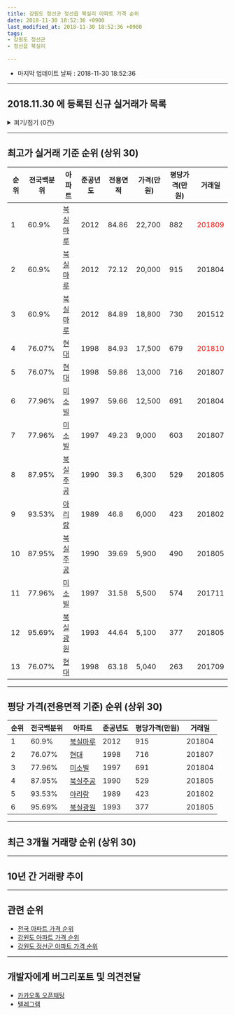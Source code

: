 ```yaml
---
title: 강원도 정선군 정선읍 북실리 아파트 가격 순위
date: 2018-11-30 18:52:36 +0900
last_modified_at: 2018-11-30 18:52:36 +0900
tags:
- 강원도 정선군
- 정선읍 북실리

---
```


* 마지막 업데이트 날짜 : 2018-11-30 18:52:36

---

## 2018.11.30 에 등록된 신규 실거래가 목록

<details>
<summary>펴기/접기 (0건)</summary>
<div markdown="1">

|아파트|전국백분위|준공년도|전용면적|가격(만원)|평당가격(만원)|거래일|
|---|---|---|---|---|---|---|
|없음|||||||


</div>
</details>

---

## 최고가 실거래 기준 순위 (상위 30)


|순위|전국백분위|아파트|준공년도|전용면적|가격(만원)|평당가격(만원)|거래일|
|---|---|---|---|---|---|---|---|
|1|60.9%|[북실마루](https://search.naver.com/search.naver?query=%EA%B0%95%EC%9B%90%EB%8F%84+%EC%A0%95%EC%84%A0%EA%B5%B0+%EC%A0%95%EC%84%A0%EC%9D%8D+%EB%B6%81%EC%8B%A4%EB%A6%AC+%EB%B6%81%EC%8B%A4%EB%A7%88%EB%A3%A8)|2012|84.86|22,700|882|<span style="color:red">201809</span>|
|2|60.9%|[북실마루](https://search.naver.com/search.naver?query=%EA%B0%95%EC%9B%90%EB%8F%84+%EC%A0%95%EC%84%A0%EA%B5%B0+%EC%A0%95%EC%84%A0%EC%9D%8D+%EB%B6%81%EC%8B%A4%EB%A6%AC+%EB%B6%81%EC%8B%A4%EB%A7%88%EB%A3%A8)|2012|72.12|20,000|915|201804|
|3|60.9%|[북실마루](https://search.naver.com/search.naver?query=%EA%B0%95%EC%9B%90%EB%8F%84+%EC%A0%95%EC%84%A0%EA%B5%B0+%EC%A0%95%EC%84%A0%EC%9D%8D+%EB%B6%81%EC%8B%A4%EB%A6%AC+%EB%B6%81%EC%8B%A4%EB%A7%88%EB%A3%A8)|2012|84.89|18,800|730|201512|
|4|76.07%|[현대](https://search.naver.com/search.naver?query=%EA%B0%95%EC%9B%90%EB%8F%84+%EC%A0%95%EC%84%A0%EA%B5%B0+%EC%A0%95%EC%84%A0%EC%9D%8D+%EB%B6%81%EC%8B%A4%EB%A6%AC+%ED%98%84%EB%8C%80)|1998|84.93|17,500|679|<span style="color:red">201810</span>|
|5|76.07%|[현대](https://search.naver.com/search.naver?query=%EA%B0%95%EC%9B%90%EB%8F%84+%EC%A0%95%EC%84%A0%EA%B5%B0+%EC%A0%95%EC%84%A0%EC%9D%8D+%EB%B6%81%EC%8B%A4%EB%A6%AC+%ED%98%84%EB%8C%80)|1998|59.86|13,000|716|201807|
|6|77.96%|[미소빌](https://search.naver.com/search.naver?query=%EA%B0%95%EC%9B%90%EB%8F%84+%EC%A0%95%EC%84%A0%EA%B5%B0+%EC%A0%95%EC%84%A0%EC%9D%8D+%EB%B6%81%EC%8B%A4%EB%A6%AC+%EB%AF%B8%EC%86%8C%EB%B9%8C)|1997|59.66|12,500|691|201804|
|7|77.96%|[미소빌](https://search.naver.com/search.naver?query=%EA%B0%95%EC%9B%90%EB%8F%84+%EC%A0%95%EC%84%A0%EA%B5%B0+%EC%A0%95%EC%84%A0%EC%9D%8D+%EB%B6%81%EC%8B%A4%EB%A6%AC+%EB%AF%B8%EC%86%8C%EB%B9%8C)|1997|49.23|9,000|603|201807|
|8|87.95%|[북실주공](https://search.naver.com/search.naver?query=%EA%B0%95%EC%9B%90%EB%8F%84+%EC%A0%95%EC%84%A0%EA%B5%B0+%EC%A0%95%EC%84%A0%EC%9D%8D+%EB%B6%81%EC%8B%A4%EB%A6%AC+%EB%B6%81%EC%8B%A4%EC%A3%BC%EA%B3%B5)|1990|39.3|6,300|529|201805|
|9|93.53%|[아리랑](https://search.naver.com/search.naver?query=%EA%B0%95%EC%9B%90%EB%8F%84+%EC%A0%95%EC%84%A0%EA%B5%B0+%EC%A0%95%EC%84%A0%EC%9D%8D+%EB%B6%81%EC%8B%A4%EB%A6%AC+%EC%95%84%EB%A6%AC%EB%9E%91)|1989|46.8|6,000|423|201802|
|10|87.95%|[북실주공](https://search.naver.com/search.naver?query=%EA%B0%95%EC%9B%90%EB%8F%84+%EC%A0%95%EC%84%A0%EA%B5%B0+%EC%A0%95%EC%84%A0%EC%9D%8D+%EB%B6%81%EC%8B%A4%EB%A6%AC+%EB%B6%81%EC%8B%A4%EC%A3%BC%EA%B3%B5)|1990|39.69|5,900|490|201805|
|11|77.96%|[미소빌](https://search.naver.com/search.naver?query=%EA%B0%95%EC%9B%90%EB%8F%84+%EC%A0%95%EC%84%A0%EA%B5%B0+%EC%A0%95%EC%84%A0%EC%9D%8D+%EB%B6%81%EC%8B%A4%EB%A6%AC+%EB%AF%B8%EC%86%8C%EB%B9%8C)|1997|31.58|5,500|574|201711|
|12|95.69%|[북실광원](https://search.naver.com/search.naver?query=%EA%B0%95%EC%9B%90%EB%8F%84+%EC%A0%95%EC%84%A0%EA%B5%B0+%EC%A0%95%EC%84%A0%EC%9D%8D+%EB%B6%81%EC%8B%A4%EB%A6%AC+%EB%B6%81%EC%8B%A4%EA%B4%91%EC%9B%90)|1993|44.64|5,100|377|201805|
|13|76.07%|[현대](https://search.naver.com/search.naver?query=%EA%B0%95%EC%9B%90%EB%8F%84+%EC%A0%95%EC%84%A0%EA%B5%B0+%EC%A0%95%EC%84%A0%EC%9D%8D+%EB%B6%81%EC%8B%A4%EB%A6%AC+%ED%98%84%EB%8C%80)|1998|63.18|5,040|263|201709|


---

## 평당 가격(전용면적 기준) 순위 (상위 30)


|순위|전국백분위|아파트|준공년도|평당가격(만원)|거래일|
|---|---|---|---|---|---|
|1|60.9%|[북실마루](https://search.naver.com/search.naver?query=%EA%B0%95%EC%9B%90%EB%8F%84+%EC%A0%95%EC%84%A0%EA%B5%B0+%EC%A0%95%EC%84%A0%EC%9D%8D+%EB%B6%81%EC%8B%A4%EB%A6%AC+%EB%B6%81%EC%8B%A4%EB%A7%88%EB%A3%A8)|2012|915|201804|
|2|76.07%|[현대](https://search.naver.com/search.naver?query=%EA%B0%95%EC%9B%90%EB%8F%84+%EC%A0%95%EC%84%A0%EA%B5%B0+%EC%A0%95%EC%84%A0%EC%9D%8D+%EB%B6%81%EC%8B%A4%EB%A6%AC+%ED%98%84%EB%8C%80)|1998|716|201807|
|3|77.96%|[미소빌](https://search.naver.com/search.naver?query=%EA%B0%95%EC%9B%90%EB%8F%84+%EC%A0%95%EC%84%A0%EA%B5%B0+%EC%A0%95%EC%84%A0%EC%9D%8D+%EB%B6%81%EC%8B%A4%EB%A6%AC+%EB%AF%B8%EC%86%8C%EB%B9%8C)|1997|691|201804|
|4|87.95%|[북실주공](https://search.naver.com/search.naver?query=%EA%B0%95%EC%9B%90%EB%8F%84+%EC%A0%95%EC%84%A0%EA%B5%B0+%EC%A0%95%EC%84%A0%EC%9D%8D+%EB%B6%81%EC%8B%A4%EB%A6%AC+%EB%B6%81%EC%8B%A4%EC%A3%BC%EA%B3%B5)|1990|529|201805|
|5|93.53%|[아리랑](https://search.naver.com/search.naver?query=%EA%B0%95%EC%9B%90%EB%8F%84+%EC%A0%95%EC%84%A0%EA%B5%B0+%EC%A0%95%EC%84%A0%EC%9D%8D+%EB%B6%81%EC%8B%A4%EB%A6%AC+%EC%95%84%EB%A6%AC%EB%9E%91)|1989|423|201802|
|6|95.69%|[북실광원](https://search.naver.com/search.naver?query=%EA%B0%95%EC%9B%90%EB%8F%84+%EC%A0%95%EC%84%A0%EA%B5%B0+%EC%A0%95%EC%84%A0%EC%9D%8D+%EB%B6%81%EC%8B%A4%EB%A6%AC+%EB%B6%81%EC%8B%A4%EA%B4%91%EC%9B%90)|1993|377|201805|


---

## 최근 3개월 거래량 순위 (상위 30)


<div style="width:100%;">
    <canvas id="deal_count_ranking" height="250"></canvas>
</div>


<script>
new Chart(document.getElementById("deal_count_ranking"), {
    type: 'horizontalBar',
    data: {
        labels: ['북실주공', '아리랑', '현대', '미소빌', '북실마루'],
        datasets: [{
            label: '실거래 수',
            data: [5, 3, 2, 2, 1],
            borderColor: "rgba(255, 0, 128, 1)",
            backgroundColor: "rgba(255, 0, 128, 0.5)",
            fill: false,
        }]
    },
    options: {
        responsive: true,
        title: {
            display: true,
            text: '최근 3개월 거래량 순위'
        },
        tooltips: {
            mode: 'index',
            intersect: false,
            callbacks: {
                title: function(tooltipItems, data) {
                    return "실거래 수:";
                },
                label: function(tooltipItem, data) {
                    return data.labels[tooltipItem.index] + ": " + tooltipItem.xLabel;
                }
            }
        },
        hover: {
            mode: 'nearest',
            intersect: true
        },
        scales: {
            xAxes: [{
                display: true,
                scaleLabel: {
                    display: true,
                    labelString: '실거래 수'
                },
                ticks: {
                    suggestedMin: 0,
                }
            }],
            yAxes: [{
                display: true,
                ticks: {
                    autoSkip: false,
                    callback: function(value, index, values) {
                        if (value.length > 15)
                            return value.substr(0, 13) + "...";
                        else
                            return value;
                    }
                },
                scaleLabel: {
                    display: false,
                }
            }]
        }
    }
});

</script>


---

## 10년 간 거래량 추이


<div style="width:100%;">
    <canvas id="deal_progress" height="250"></canvas>
</div>

<script>
new Chart(document.getElementById("deal_progress"), {
    type: 'line',
    data: {
        labels: ['200811','200812','200901','200902','200903','200904','200905','200906','200907','200908','200909','200910','200911','200912','201001','201002','201003','201004','201005','201006','201007','201008','201009','201010','201011','201012','201101','201102','201103','201104','201105','201106','201107','201108','201109','201110','201111','201112','201201','201202','201203','201204','201205','201206','201207','201208','201209','201210','201211','201212','201301','201302','201303','201304','201305','201306','201307','201308','201309','201310','201311','201312','201401','201402','201403','201404','201405','201406','201407','201408','201409','201410','201411','201412','201501','201502','201503','201504','201505','201506','201507','201508','201509','201510','201511','201512','201601','201602','201603','201604','201605','201606','201607','201608','201609','201610','201611','201612','201701','201702','201703','201704','201705','201706','201707','201708','201709','201710','201711','201712','201801','201802','201803','201804','201805','201806','201807','201808','201809','201810','201811'],
        datasets: [{
            label: '실거래 수',
            pointRadius: 1,
            data: [2, 2, 2, 5, 5, 3, 6, 12, 6, 7, 5, 4, 7, 5, 6, 2, 4, 6, 4, 4, 3, 4, 7, 2, 4, 4, 4, 5, 4, 6, 5, 7, 3, 4, 4, 5, 6, 4, 4, 3, 3, 8, 3, 4, 4, 3, 2, 5, 18, 47, 10, 21, 7, 7, 5, 5, 3, 5, 6, 6, 5, 4, 11, 13, 6, 7, 5, 4, 9, 23, 13, 7, 9, 9, 18, 3, 9, 9, 6, 7, 4, 4, 3, 20, 8, 5, 7, 5, 7, 2, 5, 1, 3, 3, 1, 6, 7, 3, 2, 2, 9, 6, 5, 4, 4, 1, 6, 5, 6, 3, 0, 6, 5, 8, 4, 5, 4, 3, 4, 8, 1],
            borderColor: "rgba(255, 201, 14, 1)",
            backgroundColor: "rgba(255, 201, 14, 0.5)",
            fill: true,
        }]
    },
    options: {
        responsive: true,
        title: {
            display: true,
            text: '10년간 거래량 추이'
        },
        tooltips: {
            mode: 'index',
            intersect: false,
        },
        hover: {
            mode: 'nearest',
            intersect: true
        },
        scales: {
            xAxes: [{
                display: true,
                scaleLabel: {
                    display: true,
                    labelString: '년/월'
                }
            }],
            yAxes: [{
                display: true,
                ticks: {
                    suggestedMin: 0,
                },
                scaleLabel: {
                    display: true,
                    labelString: '실거래 수'
                }
            }]
        }
    }
});

</script>


---

## 관련 순위

- [전국 아파트 가격 순위](https://inasie.github.io/apt-ranking/전국)
- [강원도 아파트 가격 순위](https://inasie.github.io/apt-ranking/강원도)
- [강원도 정선군 아파트 가격 순위](https://inasie.github.io/apt-ranking/강원도-정선군)


---

## 개발자에게 버그리포트 및 의견전달

- [카카오톡 오픈채팅](https://open.kakao.com/o/gLJUAP4)
- [텔레그램](https://t.me/inasie)

